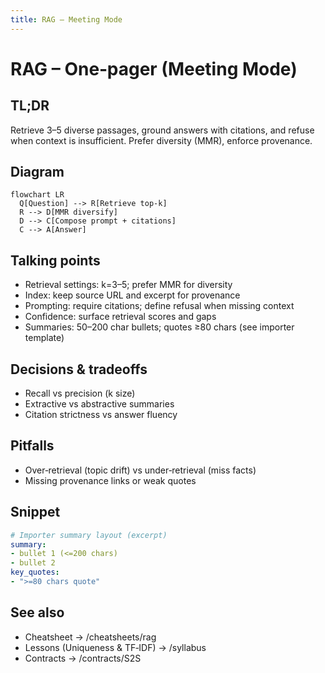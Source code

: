 ```yaml
---
title: RAG – Meeting Mode
---
```


# RAG – One‑pager (Meeting Mode)

## TL;DR
Retrieve 3–5 diverse passages, ground answers with citations, and refuse when context is insufficient. Prefer diversity (MMR), enforce provenance.

## Diagram
```mermaid path=null start=null
flowchart LR
  Q[Question] --> R[Retrieve top‑k]
  R --> D[MMR diversify]
  D --> C[Compose prompt + citations]
  C --> A[Answer]
```

## Talking points
- Retrieval settings: k=3–5; prefer MMR for diversity
- Index: keep source URL and excerpt for provenance
- Prompting: require citations; define refusal when missing context
- Confidence: surface retrieval scores and gaps
- Summaries: 50–200 char bullets; quotes ≥80 chars (see importer template)

## Decisions & tradeoffs
- Recall vs precision (k size)
- Extractive vs abstractive summaries
- Citation strictness vs answer fluency

## Pitfalls
- Over‑retrieval (topic drift) vs under‑retrieval (miss facts)
- Missing provenance links or weak quotes

## Snippet
```yaml path=null start=null
# Importer summary layout (excerpt)
summary:
- bullet 1 (<=200 chars)
- bullet 2
key_quotes:
- ">=80 chars quote"
```

## See also
- Cheatsheet → /cheatsheets/rag
- Lessons (Uniqueness & TF‑IDF) → /syllabus
- Contracts → /contracts/S2S

